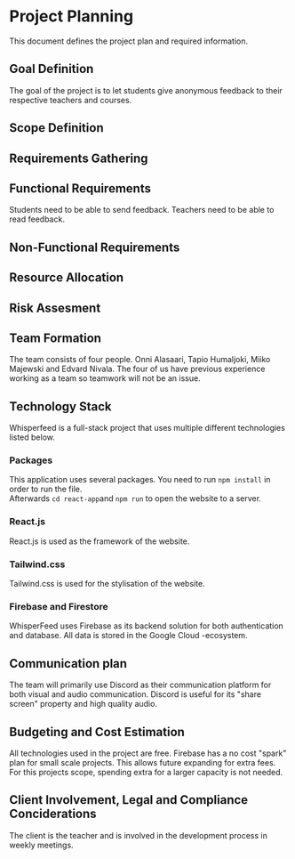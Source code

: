 # Project Planning
This document defines the project plan and required information.

## Goal Definition  
The goal of the project is to let students give anonymous feedback to their respective teachers and courses.
## Scope Definition  

## Requirements Gathering  

## Functional Requirements  
Students need to be able to send feedback. Teachers need to be able to read feedback.
## Non-Functional Requirements  

## Resource Allocation  

## Risk Assesment  

## Team Formation  
The team consists of four people. Onni Alasaari, Tapio Humaljoki, Miiko Majewski and Edvard Nivala. The four of us have previous experience working as a team so teamwork will not be an issue.
## Technology Stack  
Whisperfeed is a full-stack project that uses multiple different technologies listed below.
### Packages
This application uses several packages. You need to run `npm install` in order to run the file.  
Afterwards `cd react-app`and `npm run` to open the website to a server.
  

### React.js
React.js is used as the framework of the website.  

### Tailwind.css
Tailwind.css is used for the stylisation of the website.  
### Firebase and Firestore
WhisperFeed uses Firebase as its backend solution for both authentication and database. All data is stored in the Google Cloud -ecosystem.
## Communication plan  
The team will primarily use Discord as their communication platform for both visual and audio communication. Discord is useful for its "share screen" property and high quality audio.
## Budgeting and Cost Estimation  
All technologies used in the project are free. Firebase has a no cost "spark" plan for small scale projects. This allows future expanding for extra fees. For this projects scope, spending extra for a larger capacity is not needed.
## Client Involvement, Legal and Compliance Conciderations  
The client is the teacher and is involved in the development process in weekly meetings.
